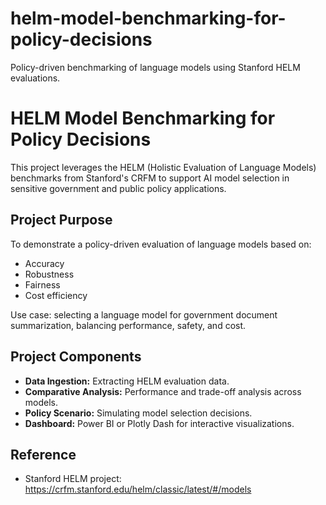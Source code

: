 # helm-model-benchmarking-for-policy-decisions
Policy-driven benchmarking of language models using Stanford HELM evaluations.
# HELM Model Benchmarking for Policy Decisions

This project leverages the HELM (Holistic Evaluation of Language Models) benchmarks from Stanford's CRFM to support AI model selection in sensitive government and public policy applications.

## Project Purpose
To demonstrate a policy-driven evaluation of language models based on:
- Accuracy
- Robustness
- Fairness
- Cost efficiency

Use case: selecting a language model for government document summarization, balancing performance, safety, and cost.

## Project Components
- **Data Ingestion:** Extracting HELM evaluation data.
- **Comparative Analysis:** Performance and trade-off analysis across models.
- **Policy Scenario:** Simulating model selection decisions.
- **Dashboard:** Power BI or Plotly Dash for interactive visualizations.

## Reference
- Stanford HELM project: https://crfm.stanford.edu/helm/classic/latest/#/models
